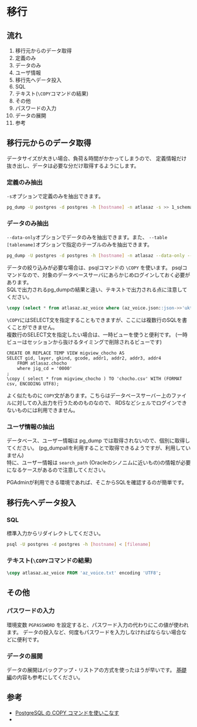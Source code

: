 # 移行

## 流れ

1. 移行元からのデータ取得
  1. 定義のみ
  2. データのみ
  3. ユーザ情報
2. 移行先へデータ投入
  1. SQL
  2. テキスト(`\COPY`コマンドの結果)
3. その他
  1. パスワードの入力
  2. データの展開
4. 参考

## 移行元からのデータ取得

データサイズが大きい場合、負荷＆時間がかかってしまうので、
定義情報だけ抜き出し、データは必要な分だけ取得するようにします。

### 定義のみ抽出

`-s`オプションで定義のみを抽出できます。

```sh
pg_dump -U postgres -d postgres -h [hostname] -n atlasaz -s >> 1_schema_dump.sql
```

### データのみ抽出

`--data-only`オプションでデータのみを抽出できます。また、
`--table [tablename]`オプションで指定のテーブルのみを抽出できます。

```sh
pg_dump -U postgres -d postgres -h [hostname] -n atlasaz --data-only --table atlasaz.az_voice_youyaku >> az_voice_youyaku.sql
```

データの絞り込みが必要な場合は、psqlコマンドの `\COPY` を使います。
psqlコマンドなので、対象のデータベースサーバにあらかじめログインしておく必要があります。  
SQLで出力されるpg_dumpの結果と違い、テキストで出力される点に注意してください。

```sql
\copy (select * from atlasaz.az_voice where (az_voice.json::json->>'uktk_shiten') = '北見') to 'az_voice.txt' encoding 'UTF8';
```

`\COPY`にはSELECT文を指定することもできますが、ここには複数行のSQLを書くことができません。  
複数行のSELECT文を指定したい場合は、一時ビューを使うと便利です。 
(一時ビューはセッションから抜けるタイミングで削除されるビューです)

```
CREATE OR REPLACE TEMP VIEW migview_chocho AS
SELECT gid, layer, gkind, gcode, addr1, addr2, addr3, addr4
	FROM atlasaz.chocho
	where jig_cd = '0000'
;
\copy ( select * from migview_chocho ) TO 'chocho.csv' WITH (FORMAT csv, ENCODING UTF8);
```

よく似たものに `COPY`文があります。こちらはデータベースサーバー上のファイルに対しての入出力を行うためのものなので、
RDSなどシェルでログインできないものには利用できません。


### ユーザ情報の抽出

データベース、ユーザー情報は pg_dump では取得されないので、個別に取得してください。 
(pg_dumpallを利用することで取得できるようですが、利用していません)  
特に、ユーザー情報は `search_path` (Oracleのシノニムに近いもの)の情報が必要になるケースがあるので注意してください。

PGAdminが利用できる環境であれば、そこからSQLを確認するのが簡単です。


## 移行先へデータ投入

### SQL

標準入力からリダイレクトしてください。

```sh
psql -U postgres -d postgres -h [hostname] < [filename]
```

### テキスト(`\COPY`コマンドの結果)

```sql
\copy atlasaz.az_voice FROM 'az_voice.txt' encoding 'UTF8';
```

## その他

### パスワードの入力

環境変数 `PGPASSWORD` を設定すると、パスワード入力の代わりにこの値が使われます。
データの投入など、何度もパスワードを入力しなければならない場合などに便利です。

### データの展開

データの展開はバックアップ・リストアの方式を使ったほうが早いです。
[基礎編](./0_basic.md)の内容も参考にしてください。


## 参考

- [PostgreSQL の COPY コマンドを使いこなす](http://everything-you-do-is-practice.blogspot.com/2017/10/postgresql-copy.html)
- 